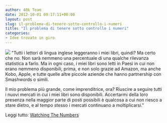 ```yaml
---
author: 40k Team
date: 2012-10-01 09:17:11+00:00
layout: post
slug: il-problema-di-tenere-sotto-controllo-i-numeri
title: "Il problema di tenere sotto controllo i numeri"
categories:
- Idee trovate in giro
---
```


![](http://40k.it/wp-content/uploads/2012/10/Business-Rusch-logo-web3.jpeg) "Tutti i lettori di lingua inglese leggeranno i miei libri, quindi? Ma certo che no. Non sarà nemmeno una percentuale di una qualche rilevanza statistica a farlo. Ma in ogni caso, i miei libri sono letti in Paesi in cui non erano nemmeno disponibili, prima, e non solo grazie ad Amazon, ma anche Kobo, Apple, e tutte quelle altre piccole aziende che hanno partnership con Smashwords o simili.

Il mio problema più grande, come imprenditrice, ora? Riuscire a seguire tutti i nuovi mercati in cui i miei libri sono disponibili. Accertarmi della loro presenza nella maggior parte di posti possibili è qualcosa a cui non riesco a stare dietro, e al tempo stesso i mercati continuano a moltiplicarsi."

Leggi tutto: [Watching The Numbers](http://kriswrites.com/2012/09/26/the-business-rusch-watching-the-numbers/)

